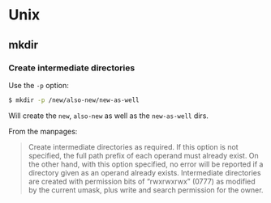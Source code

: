 # Unix

## mkdir

### Create intermediate directories

Use the `-p` option:

```bash
$ mkdir -p /new/also-new/new-as-well
```

Will create the `new`, `also-new` as well as the `new-as-well` dirs.

From the manpages:

> Create intermediate directories as required.  If this option is not specified, the full path prefix of each operand must already exist.  On the other hand, with this option specified, no error will be reported if a directory given as an operand already exists.  Intermediate directories are created with permission bits of “rwxrwxrwx” (0777) as modified by the current umask, plus write and search permission for the owner.
